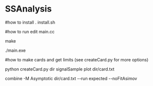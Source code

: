 SSAnalysis
==========

#how to install
. install.sh

#how to run
edit main.cc

make

./main.exe

#how to make cards and get limits (see createCard.py for more options)

python createCard.py dir signalSample plot dir/card.txt

combine -M Asymptotic dir/card.txt --run expected --noFitAsimov
